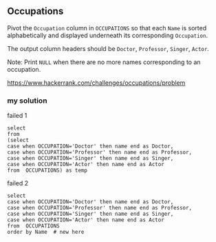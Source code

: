 ## Occupations


Pivot the `Occupation` column in `OCCUPATIONS` so that each `Name` is sorted alphabetically and displayed underneath its corresponding `Occupation`. 

The output column headers should be `Doctor`, `Professor`, `Singer`, `Actor`.

Note: Print `NULL` when there are no more names corresponding to an occupation.

https://www.hackerrank.com/challenges/occupations/problem



### my solution

failed 1
```mysql
select 
from 
(select 
case when OCCUPATION='Doctor' then name end as Doctor,
case when OCCUPATION='Professor' then name end as Professor,
case when OCCUPATION='Singer' then name end as Singer,
case when OCCUPATION='Actor' then name end as Actor
from  OCCUPATIONS) as temp
```

failed 2
```mysql
select 
case when OCCUPATION='Doctor' then name end as Doctor,
case when OCCUPATION='Professor' then name end as Professor,
case when OCCUPATION='Singer' then name end as Singer,
case when OCCUPATION='Actor' then name end as Actor
from  OCCUPATIONS
order by Name  # new here
```
